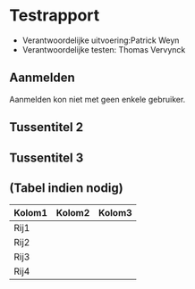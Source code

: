 # Testrapport

* Verantwoordelijke uitvoering:Patrick Weyn 
* Verantwoordelijke testen: Thomas Vervynck


## Aanmelden 
Aanmelden kon niet met geen enkele gebruiker.

## Tussentitel 2

## Tussentitel 3

## (Tabel indien nodig)

| Kolom1  | Kolom2 | Kolom3 | 
| :---     |    ---: |         ---: | 
| Rij1 |       |        | 
| Rij2 |       |        | 
| Rij3 |       |        | 
| Rij4 |       |        | 
